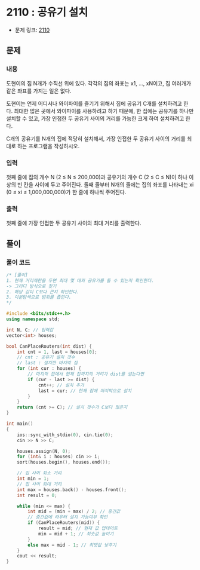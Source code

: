 # 2110 : 공유기 설치
- 문제 링크: [2110](https://www.acmicpc.net/problem/2110)

## 문제
### 내용
도현이의 집 N개가 수직선 위에 있다. 각각의 집의 좌표는 x1, ..., xN이고, 집 여러개가 같은 좌표를 가지는 일은 없다.

도현이는 언제 어디서나 와이파이를 즐기기 위해서 집에 공유기 C개를 설치하려고 한다. 최대한 많은 곳에서 와이파이를 사용하려고 하기 때문에, 한 집에는 공유기를 하나만 설치할 수 있고, 가장 인접한 두 공유기 사이의 거리를 가능한 크게 하여 설치하려고 한다.

C개의 공유기를 N개의 집에 적당히 설치해서, 가장 인접한 두 공유기 사이의 거리를 최대로 하는 프로그램을 작성하시오.

### 입력
첫째 줄에 집의 개수 N (2 ≤ N ≤ 200,000)과 공유기의 개수 C (2 ≤ C ≤ N)이 하나 이상의 빈 칸을 사이에 두고 주어진다. 둘째 줄부터 N개의 줄에는 집의 좌표를 나타내는 xi (0 ≤ xi ≤ 1,000,000,000)가 한 줄에 하나씩 주어진다.

### 출력
첫째 줄에 가장 인접한 두 공유기 사이의 최대 거리를 출력한다.

## 풀이
### 풀이 코드
```cpp
/* [풀이]
1. 현재 거리제한을 두면 최대 몇 대의 공유기를 둘 수 있는지 확인한다.
-> 그리디 방식으로 찾기
2. 해당 값이 C보다 큰지 확인한다.
3. 이분탐색으로 범위를 좁힌다.
*/

#include <bits/stdc++.h>
using namespace std;

int N, C; // 입력값
vector<int> houses;

bool CanPlaceRouters(int dist) {
	int cnt = 1, last = houses[0];
	// cnt : 공유기 설치 갯수
	// last : 설치한 마지막 집
	for (int cur : houses) {
		// 마지막 집에서 현재 집까지의 거리가 dist를 넘는다면
		if (cur - last >= dist) {
			cnt++; // 설치 추가
			last = cur; // 현재 집에 마지막으로 설치
		}
	}
	return (cnt >= C); // 설치 갯수가 C보다 많은지
}

int main()
{
	ios::sync_with_stdio(0), cin.tie(0);
	cin >> N >> C;

	houses.assign(N, 0);
	for (int& i : houses) cin >> i;
	sort(houses.begin(), houses.end());

	// 집 사이 최소 거리
	int min = 1; 
	// 집 사이 최대 거리
	int max = houses.back() - houses.front(); 
	int result = 0;

	while (min <= max) {
		int mid = (min + max) / 2; // 중간값
		// 중간값에 라우터 설치 가능여부 확인
		if (CanPlaceRouters(mid)) { 
			result = mid; // 현재 값 업데이트
			min = mid + 1; // 최솟값 높이기
		}
		else max = mid - 1; // 최댓값 낮추기
	}
	cout << result;
}
```